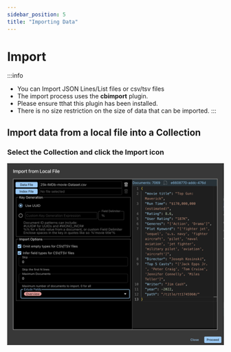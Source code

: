 ```yaml
---
sidebar_position: 5
title: "Importing Data"
---
```


# Import

:::info

- You can Import JSON Lines/List files or csv/tsv files
- The import process uses the **cbimport** plugin.
- Please ensure tthat this plugin has been installed.
- There is no size restriction on the size of data that can be imported.
  :::

## Import data from a local file into a Collection

### Select the Collection and click the Import icon

![backup-select](/img/databases/provisioned-import.png)
